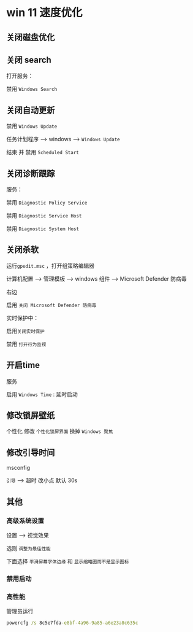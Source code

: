 # win 11 速度优化



## 关闭磁盘优化



## 关闭 search

打开服务：

禁用 `Windows Search`

## 关闭自动更新

禁用 `Windows Update`

任务计划程序 –> windows –> `Windows Update` 

结束 并 禁用 `Scheduled Start`



## 关闭诊断跟踪

服务：

禁用 `Diagnostic Policy Service`

禁用 `Diagnostic Service Host`

禁用 `Diagnostic System Host`



## 关闭杀软

运行`gpedit.msc`  ，打开组策略编辑器

计算机配置 –> 管理模板 –> windows 组件 –> Microsoft Defender 防病毒

右边

启用 `关闭 Microsoft Defender 防病毒`



实时保护中：

启用`关闭实时保护`

禁用 `打开行为监视`



## 开启time

服务



启用 `Windows Time` : 延时启动



## 修改锁屏壁纸



个性化 修改 `个性化锁屏界面` 换掉 `Windows 聚焦`





## 修改引导时间

msconfig

`引导` –> 超时 改小点 默认 30s 



## 其他



### 高级系统设置

 设置 –>  视觉效果 

选则 `调整为最佳性能`

 下面选择 `平滑屏幕字体边缘` 和 `显示缩略图而不是显示图标`



### 禁用启动 



### 高性能

管理员运行
```cmd
powercfg /s 8c5e7fda-e8bf-4a96-9a85-a6e23a8c635c
```
